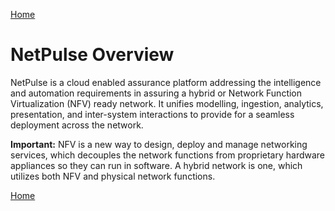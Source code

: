 [Home](../index.md)

# NetPulse Overview 

NetPulse is a cloud enabled assurance platform addressing the intelligence and automation requirements in assuring a hybrid or Network Function Virtualization \(NFV\) ready network. It unifies modelling, ingestion, analytics, presentation, and inter-system interactions to provide for a seamless deployment across the network.

**Important:** NFV is a new way to design, deploy and manage networking services, which decouples the network functions from proprietary hardware appliances so they can run in software. A hybrid network is one, which utilizes both NFV and physical network functions.

[Home](../index.md)
